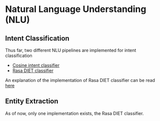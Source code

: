 # Natural Language Understanding (NLU)

## Intent Classification

Thus far, two different NLU pipelines are implemented for intent classification

* [Cosine intent classifier](https://github.com/iai-group/dialoguekit/blob/main/dialoguekit/nlu/models/intent_classifier_cosine.py)
* [Rasa DIET classifier](https://github.com/iai-group/dialoguekit/blob/main/dialoguekit/nlu/models/diet_classifier_rasa.py)

An explanation of the implementation of Rasa DIET classifier can be read [here](docs/rasa_component_library.md)

## Entity Extraction

As of now, only one implementation exists, the Rasa DIET classifier.